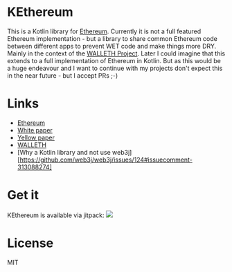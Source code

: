 KEthereum
=========

This is a Kotlin library for [Ethereum](https://ethereum.org).
Currently it is not a full featured Ethereum implementation - but a library to share common Ethereum code between different apps to prevent WET code and make things more DRY. Mainly in the context of the [WALLETH Project](http://walleth.org).
Later I could imagine that this extends to a full implementation of Ethereum in Kotlin. But as this would be a huge endeavour and I want to continue with my projects don't expect this in the near future - but I accept PRs ;-)

Links
=====

* [Ethereum](https://ethereum.org/)
* [White paper](https://github.com/ethereum/wiki/wiki/White-Paper)
* [Yellow paper](https://github.com/ethereum/yellowpaper)
* [WALLETH](http://walleth.org)
* [Why a Kotlin library and not use web3j][https://github.com/web3j/web3j/issues/124#issuecomment-313088274]

Get it
======

KEthereum is available via jitpack:
[![](https://jitpack.io/v/walleth/kethereum.svg)](https://jitpack.io/#walleth/kethereum)

License
=======

MIT
